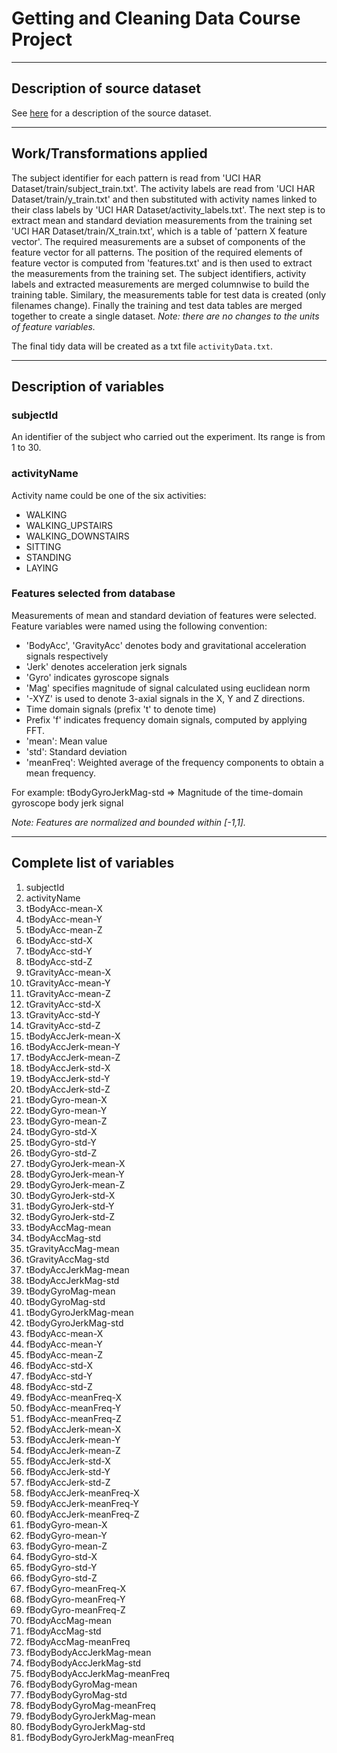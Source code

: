 
# Getting and Cleaning Data Course Project


***


## Description of source dataset

See [here][1] for a description of the source dataset. 


***


## Work/Transformations applied

The subject identifier for each pattern is read from 'UCI HAR Dataset/train/subject_train.txt'. The activity labels are read from 'UCI HAR Dataset/train/y_train.txt' and then substituted with activity names linked to their class labels by 'UCI HAR Dataset/activity_labels.txt'. The next step is to extract mean and standard deviation measurements from the training set 'UCI HAR Dataset/train/X_train.txt', which is a table of 'pattern X feature vector'. The required measurements are a subset of components of the feature vector for all patterns. The position of the required elements of feature vector is computed from 'features.txt' and is then used to extract the measurements from the training set. The subject identifiers, activity labels and extracted measurements are merged columnwise to build the training table. Similary, the measurements table for test data is created (only filenames change). Finally the training and test data tables are merged together to create a single dataset. *Note: there are no changes to the units of feature variables.*

The final tidy data will be created as a txt file `activityData.txt`.


***


## Description of variables

### subjectId

An identifier of the subject who carried out the experiment. Its range is from 1 to 30. 

### activityName 

Activity name could be one of the six activities: 

- WALKING
- WALKING_UPSTAIRS
- WALKING_DOWNSTAIRS
- SITTING
- STANDING
- LAYING


### Features selected from database 

Measurements of mean and standard deviation of features were selected. Feature variables were named using the following convention:
    
* 'BodyAcc', 'GravityAcc' denotes body and gravitational acceleration signals respectively
* 'Jerk' denotes acceleration jerk signals
* 'Gyro' indicates gyroscope signals
* 'Mag' specifies magnitude of signal calculated using euclidean norm
* '-XYZ' is used to denote 3-axial signals in the X, Y and Z directions.
* Time domain signals (prefix 't' to denote time)
* Prefix 'f' indicates frequency domain signals, computed by applying FFT.
* 'mean': Mean value
* 'std': Standard deviation
* 'meanFreq': Weighted average of the frequency components to obtain a mean frequency.

For example: tBodyGyroJerkMag-std => Magnitude of the time-domain gyroscope body jerk signal
    
*Note: Features are normalized and bounded within [-1,1].*


***


## Complete list of variables

1.	subjectId
2.	activityName
3.	tBodyAcc-mean-X
4.	tBodyAcc-mean-Y
5.	tBodyAcc-mean-Z
6.	tBodyAcc-std-X
7.	tBodyAcc-std-Y
8.	tBodyAcc-std-Z
9.	tGravityAcc-mean-X
10.	tGravityAcc-mean-Y
11.	tGravityAcc-mean-Z
12.	tGravityAcc-std-X
13.	tGravityAcc-std-Y
14.	tGravityAcc-std-Z
15.	tBodyAccJerk-mean-X
16.	tBodyAccJerk-mean-Y
17.	tBodyAccJerk-mean-Z
18.	tBodyAccJerk-std-X
19.	tBodyAccJerk-std-Y
20.	tBodyAccJerk-std-Z
21.	tBodyGyro-mean-X
22.	tBodyGyro-mean-Y
23.	tBodyGyro-mean-Z
24.	tBodyGyro-std-X
25.	tBodyGyro-std-Y
26.	tBodyGyro-std-Z
27.	tBodyGyroJerk-mean-X
28.	tBodyGyroJerk-mean-Y
29.	tBodyGyroJerk-mean-Z
30.	tBodyGyroJerk-std-X
31.	tBodyGyroJerk-std-Y
32.	tBodyGyroJerk-std-Z
33.	tBodyAccMag-mean
34.	tBodyAccMag-std
35.	tGravityAccMag-mean
36.	tGravityAccMag-std
37.	tBodyAccJerkMag-mean
38.	tBodyAccJerkMag-std
39.	tBodyGyroMag-mean
40.	tBodyGyroMag-std
41.	tBodyGyroJerkMag-mean
42.	tBodyGyroJerkMag-std
43.	fBodyAcc-mean-X
44.	fBodyAcc-mean-Y
45.	fBodyAcc-mean-Z
46.	fBodyAcc-std-X
47.	fBodyAcc-std-Y
48.	fBodyAcc-std-Z
49.	fBodyAcc-meanFreq-X
50.	fBodyAcc-meanFreq-Y
51.	fBodyAcc-meanFreq-Z
52.	fBodyAccJerk-mean-X
53.	fBodyAccJerk-mean-Y
54.	fBodyAccJerk-mean-Z
55.	fBodyAccJerk-std-X
56.	fBodyAccJerk-std-Y
57.	fBodyAccJerk-std-Z
58.	fBodyAccJerk-meanFreq-X
59.	fBodyAccJerk-meanFreq-Y
60.	fBodyAccJerk-meanFreq-Z
61.	fBodyGyro-mean-X
62.	fBodyGyro-mean-Y
63.	fBodyGyro-mean-Z
64.	fBodyGyro-std-X
65.	fBodyGyro-std-Y
66.	fBodyGyro-std-Z
67.	fBodyGyro-meanFreq-X
68.	fBodyGyro-meanFreq-Y
69.	fBodyGyro-meanFreq-Z
70.	fBodyAccMag-mean
71.	fBodyAccMag-std
72.	fBodyAccMag-meanFreq
73.	fBodyBodyAccJerkMag-mean
74.	fBodyBodyAccJerkMag-std
75.	fBodyBodyAccJerkMag-meanFreq
76.	fBodyBodyGyroMag-mean
77.	fBodyBodyGyroMag-std
78.	fBodyBodyGyroMag-meanFreq
79.	fBodyBodyGyroJerkMag-mean
80.	fBodyBodyGyroJerkMag-std
81.	fBodyBodyGyroJerkMag-meanFreq


[1]: http://archive.ics.uci.edu/ml/datasets/Human+Activity+Recognition+Using+Smartphones